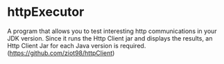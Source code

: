 # httpExecutor
A program that allows you to test interesting http communications in your JDK version.
Since it runs the Http Client jar and displays the results, an Http Client Jar for each Java version is required.(https://github.com/ziot98/httpClient)